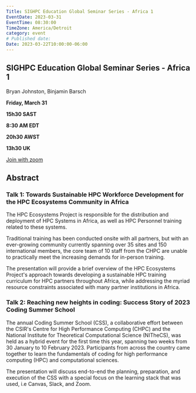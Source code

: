 ```yaml
---
Title: SIGHPC Education Global Seminar Series - Africa 1
EventDate: 2023-03-31
EventTime: 08:30:00
TimeZone: America/Detroit
category: event
# Published date:
Date: 2023-03-22T10:00:00-06:00
---
```


## SIGHPC Education Global Seminar Series - Africa 1

Bryan Johnston, Binjamin Barsch

**Friday, March 31**

**15h30 SAST**

**8:30 AM EDT**

**20h30 AWST**

**13h30 UK**

[Join with zoom](https://us02web.zoom.us/j/87688196943?pwd=bkNib2NoY05GdC9Rc0xvZHF4SmNidz09)


## Abstract
 
### Talk 1: Towards Sustainable HPC Workforce Development for the HPC Ecosystems Community in Africa

The HPC Ecosystems Project is responsible for the distribution and deployment of HPC Systems in Africa, as well as HPC Personnel training related to these systems.

Traditional training has been conducted onsite with all partners, but with an ever-growing community currently spanning over 35 sites and 150 international members, the core team of 10 staff from the CHPC are unable to practically meet the increasing demands for in-person training.

The presentation will provide a brief overview of the HPC Ecosystems Project's approach towards developing a sustainable HPC training curriculum for HPC partners throughout Africa, while addressing the myriad resource constraints associated with many partner institutions in Africa.

### Talk 2: Reaching new heights in coding: Success Story of 2023 Coding Summer School

The annual Coding Summer School (CSS), a collaborative effort between the CSIR's Centre for High Performance Computing (CHPC) and the National Institute for Theoretical Computational Science (NITheCS), was held as a hybrid event for the first time this year, spanning two weeks from 30 January to 10 February 2023. Participants from across the country came together to learn the fundamentals of coding for high performance computing (HPC) and computational sciences.

The presentation will discuss end-to-end the planning, preparation, and execution of the CSS with a special focus on the learning stack that was used, i.e Canvas, Slack, and Zoom.
